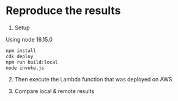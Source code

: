 # Reproduce the results

1. Setup

Using node 16.15.0

```sh
npm install
cdk deploy
npm run build:local
node invoke.js
```

2. Then execute the Lambda function that was deployed on AWS

3. Compare local & remote results
